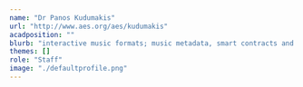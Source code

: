 ```yaml
---
name: "Dr Panos Kudumakis"
url: "http://www.aes.org/aes/kudumakis"
acadposition: ""
blurb: "interactive music formats; music metadata, smart contracts and blockchain; middleware architectures; and, multimedia standardization (e.g., ISO/IEC MPEG)"
themes: []
role: "Staff"
image: "./defaultprofile.png"
---
```


